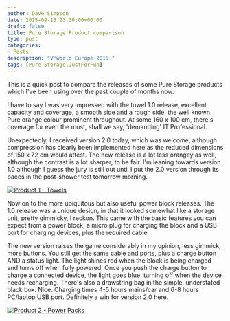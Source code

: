```yaml
---
author: Dave Simpson
date: 2015-09-15 23:30:00+00:00
draft: false
title: Pure Storage Product comparison
type: post
categories:
- Posts
description: "VMworld Europe 2015 "
tags: [Pure Storage,JustForFun]
---
```


This is a quick post to compare the releases of some Pure Storage products which I've been using over the past couple of months now.  

I have to say I was very impressed with the towel 1.0 release, excellent capacity and coverage, a smooth side and a rough side, the well known Pure orange colour prominent throughout. At some 160 x 100 cm, there's coverage for even the most, shall we say, 'demanding' IT Professional. 

Unexpectedly, I received version 2.0 today, which was welcome, although compression has clearly been implemented here as the reduced dimensions of 150 x 72 cm would attest. The new release is a lot less orangey as well, although the contrast is a lot sharper, to be fair. I'm leaning towards version 1.0 although I guess the jury is still out until I put the 2.0 version through its paces in the post-shower test tomorrow morning.

[![Product 1 - Towels](/img/20150915towels.jpg)](/img/20150915towels.jpg)

Now on to the more ubiquitous but also useful power block releases. The 1.0 release was a unique design, in that it looked somewhat like a storage unit, pretty gimmicky, I reckon. This came with the basic features you can expect from a power block, a micro plug for charging the block and a USB port for charging devices, plus the required cable. 

The new version raises the game considerably in my opinion, less gimmick, more buttons. You still get the same cable and ports, plus a charge button AND a status light. The light shines red when the block is being charged and turns off when fully powered. Once you push the charge button to charge a connected device, the light goes blue, turning off when the device needs recharging. There's also a drawstring bag in the simple, understated black box. Nice. Charging times 4-5 hours mains/car and 6-8 hours PC/laptop USB port. Definitely a win for version 2.0 here.

[![Product 2 - Power Packs](/img/20150915chargers.jpg)](/img/20150915chargers.jpg)
